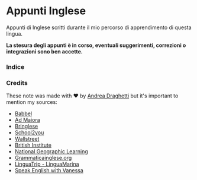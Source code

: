 # Appunti Inglese
Appunti di Inglese scritti durante il mio percorso di apprendimento di questa lingua.





**La stesura degli appunti è in corso, eventuali suggerimenti, correzioni o integrazioni sono ben accette.**



### Indice



### Credits

These note was made with ♥ by [Andrea Draghetti](https://www.andreadraghetti.it) but it's important to mention my sources:

* [Babbel](https://babbel.com/)
* [Ad Maiora](https://www.youtube.com/channel/UCT4vsJCBYUNqbTJKDP3I-bg)
* [Bringlese](https://www.briller.me/)
* [School2you](https://school2u.it/)
* [Wallstreet](https://www.wallstreet.it/)
* [British Institute](https://www.britishinstitutes.it/)
* [National Geographic Learning](https://ngl.cengage.com/)
* [Grammaticainglese.org](http://www.grammaticainglese.org)
* [LinguaTrip - LinguaMarina](https://linguatrip.com)
* [Speak English with Vanessa](https://www.speakenglishwithvanessa.com/)